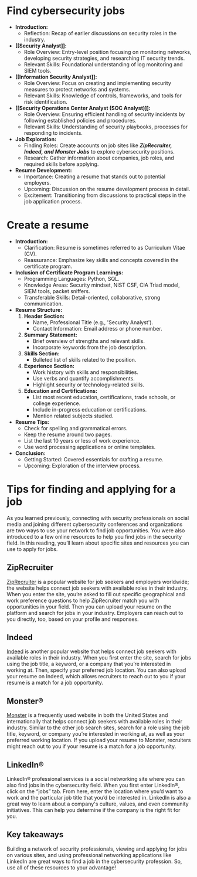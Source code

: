 # Find cybersecurity jobs

- **Introduction:**
	- Reflection: Recap of earlier discussions on security roles in the industry.
- **[[Security Analyst]]:**
	- Role Overview: Entry-level position focusing on monitoring networks, developing security strategies, and researching IT security trends.
	- Relevant Skills: Foundational understanding of log monitoring and SIEM tools.
- **[[Information Security Analyst]]:**
	- Role Overview: Focus on creating and implementing security measures to protect networks and systems.
	- Relevant Skills: Knowledge of controls, frameworks, and tools for risk identification.
- **[[Security Operations Center Analyst (SOC Analyst)]]:**
	- Role Overview: Ensuring efficient handling of security incidents by following established policies and procedures.
	- Relevant Skills: Understanding of security playbooks, processes for responding to incidents.
- **Job Exploration:**
	- Finding Roles: Create accounts on job sites like ***ZipRecruiter, Indeed, and Monster Jobs*** to explore cybersecurity positions.
	- Research: Gather information about companies, job roles, and required skills before applying.
- **Resume Development:**
	- Importance: Creating a resume that stands out to potential employers.
	- Upcoming: Discussion on the resume development process in detail.
	- Excitement: Transitioning from discussions to practical steps in the job application process.

# Create a resume

- **Introduction:**
	- Clarification: Resume is sometimes referred to as Curriculum Vitae (CV).
	- Reassurance: Emphasize key skills and concepts covered in the certificate program.
- **Inclusion of Certificate Program Learnings:**
	- Programming Languages: Python, SQL.
	- Knowledge Areas: Security mindset, NIST CSF, CIA Triad model, SIEM tools, packet sniffers.
	- Transferable Skills: Detail-oriented, collaborative, strong communication.
- **Resume Structure:**
	1. **Header Section:**
		- Name, Professional Title (e.g., 'Security Analyst').
		- Contact Information: Email address or phone number.
	2. **Summary Statement:**
		- Brief overview of strengths and relevant skills.
		- Incorporate keywords from the job description.
	3. **Skills Section:**
		- Bulleted list of skills related to the position.
	4. **Experience Section:**
		- Work history with skills and responsibilities.
		- Use verbs and quantify accomplishments.
		- Highlight security or technology-related skills.
	5. **Education and Certifications:**
		- List most recent education, certifications, trade schools, or college experience.
		- Include in-progress education or certifications.
		- Mention related subjects studied.
- **Resume Tips:**
	- Check for spelling and grammatical errors.
	- Keep the resume around two pages.
	- List the last 10 years or less of work experience.
	- Use word processing applications or online templates.
- **Conclusion:**
	- Getting Started: Covered essentials for crafting a resume.
	- Upcoming: Exploration of the interview process.

# Tips for finding and applying for a job

As you learned previously, connecting with security professionals on social media and joining different cybersecurity conferences and organizations are two ways to use your network to find job opportunities. You were also introduced to a few online resources to help you find jobs in the security field. In this reading, you’ll learn about specific sites and resources you can use to apply for jobs.

## ZipRecruiter

[ZipRecruiter](https://www.ziprecruiter.com/?tsid=109002303&utm_source=dglem|google-search|cmp-9760212956|adg-98648336286|kw-kwd-37162373947|mt-e|device-c|cr-602114441931|uid-Cj0KCQiAz9ieBhCIARIsACB0oGIYSEyzPV3hjfPDziHnX2XLwV6gNKFSIIUPfO1MzA_kj4-dtookkeYaAoIJEALw_wcB&utm_medium=cpc&utm_campaign=2303&mid=2303&gclid=Cj0KCQiAz9ieBhCIARIsACB0oGIYSEyzPV3hjfPDziHnX2XLwV6gNKFSIIUPfO1MzA_kj4-dtookkeYaAoIJEALw_wcB) is a popular website for job seekers and employers worldwide; the website helps connect job seekers with available roles in their industry. When you enter the site, you’re asked to fill out specific geographical and work preference questions to help ZipRecruiter match you with opportunities in your field. Then you can upload your resume on the platform and search for jobs in your industry. Employers can reach out to you directly, too, based on your profile and responses.

## Indeed 

[Indeed](https://www.indeed.com/) is another popular website that helps connect job seekers with available roles in their industry. When you first enter the site, search for jobs using the job title, a keyword, or a company that you’re interested in working at. Then, specify your preferred job location. You can also upload your resume on Indeed, which allows recruiters to reach out to you if your resume is a match for a job opportunity.

## Monster®

[Monster](https://www.monster.com/) is a frequently used website in both the United States and internationally that helps connect job seekers with available roles in their industry. Similar to the other job search sites, search for a role using the job title, keyword, or company you’re interested in working at, as well as your preferred working location. If you upload your resume to Monster, recruiters might reach out to you if your resume is a match for a job opportunity.

## LinkedIn® 

LinkedIn® professional services is a social networking site where you can also find jobs in the cybersecurity field. When you first enter LinkedIn®, click on the “jobs” tab. From here, enter the location where you’d want to work and the particular job title that you’d be interested in. LinkedIn is also a great way to learn about a company's culture, values, and even community initiatives. This can help you determine if the company is the right fit for you.

## Key takeaways

Building a network of security professionals, viewing and applying for jobs on various sites, and using professional networking applications like LinkedIn are great ways to find a job in the cybersecurity profession. So, use all of these resources to your advantage!